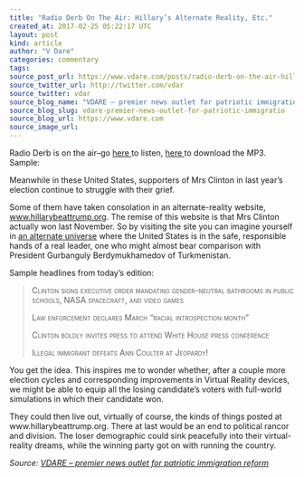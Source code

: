 ```yaml
---
title: "Radio Derb On The Air: Hillary’s Alternate Reality, Etc."
created_at: 2017-02-25 05:22:17 UTC
layout: post
kind: article
author: "V Dare"
categories: commentary
tags: 
source_post_url: https://www.vdare.com/posts/radio-derb-on-the-air-hillarys-alternate-reality-etc
source_twitter_url: http://twitter.com/vdar
source_twitter: vdar
source_blog_name: "VDARE – premier news outlet for patriotic immigration reform"
source_blog_slug: vdare-premier-news-outlet-for-patriotic-immigratio
source_blog_url: https://www.vdare.com
source_image_url: 
---
```

<div class="pf-content"><p>Radio Derb is on the air&#8211;go <a href="http://www.vdare.com/radios/radio-derb-milo-and-me-cpac-purges-spencer-alan-colmes-rip-etc">here </a>to listen, <a href="https://s3-us-west-2.amazonaws.com/vdare-live/wp-content/uploads/2017/02/24234911/2017-02-24.mp3">here </a>to download the MP3. Sample:</p>
<p>Meanwhile in these United States, supporters of Mrs Clinton in last year&#8217;s election continue to struggle with their grief.</p>
<p>Some of them have taken consolation in an alternate-reality website, <a href="http://www.hillarybeattrump.org/">www.hillarybeattrump.org</a>. The remise of this website is that Mrs Clinton actually won last November. So by visiting the site you can imagine yourself in <a href="http://www.johnderbyshire.com/Reviews/Math/everett.html">an alternate universe</a> where the United States is in the safe, responsible hands of a real leader, one who might almost bear comparison with President Gurbanguly Berdymukhamedov of Turkmenistan.</p>
<p>Sample headlines from today&#8217;s edition:</p><!-- TAG START { player: "7518-804336-VDare - Outstream - Rev", owner: "ONE Video by AOL", for: "ONE Video by AOL" - BEINJS } --><div id="57966237cc52c74a5e1363c4" class="vdb_player vdb_57966237cc52c74a5e1363c456bcd17ce4b018167fea5539">    <script type="text/javascript" src="//delivery.vidible.tv/jsonp/pid=57966237cc52c74a5e1363c4/56bcd17ce4b018167fea5539_bein.js"></script></div><!-- TAG END { date: 07/25/16 } -->
<blockquote><p><span style="font-variant: small-caps;">Clinton signs executive order mandating gender-neutral bathrooms in public schools, NASA spacecraft, and video games</span></p>
<p><span style="font-variant: small-caps;">Law enforcement declares March &#8220;racial introspection month&#8221;</span></p>
<p><span style="font-variant: small-caps;">Clinton boldly invites press to attend White House press conference</span></p>
<p><span style="font-variant: small-caps;">Illegal immigrant defeats Ann Coulter at Jeopardy!</span></p></blockquote>
<p>You get the idea. This inspires me to wonder whether, after a couple more election cycles and corresponding improvements in Virtual Reality devices, we might be able to equip all the losing candidate&#8217;s voters with full-world simulations in which their candidate won.</p>
<p>They could then live out, virtually of course, the kinds of things posted at www.hillarybeattrump.org. There at last would be an end to political rancor and division. The loser demographic could sink peacefully into their virtual-reality dreams, while the winning party got on with running the country.</p>
</div><div class="">
    <i>Source: <a href="https://www.vdare.com">VDARE – premier news outlet for patriotic immigration reform</a></i>
</div>

